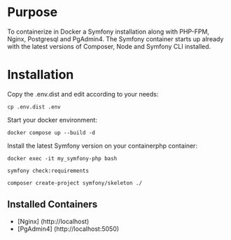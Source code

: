# Purpose

To containerize in Docker a Symfony installation along with PHP-FPM, Nginx, Postgresql and PgAdmin4.
The Symfony container starts up already with the latest versions of Composer, Node and Symfony CLI installed.

# Installation

Copy the .env.dist and edit according to your needs:
```
cp .env.dist .env
```

Start your docker environment:
```
docker compose up --build -d
```

Install the latest Symfony version on your containerphp container:
```
docker exec -it my_symfony-php bash
```

```
symfony check:requirements
```

```
composer create-project symfony/skeleton ./
```


## Installed Containers
- [Nginx] (http://localhost)
- [PgAdmin4] (http://localhost:5050)